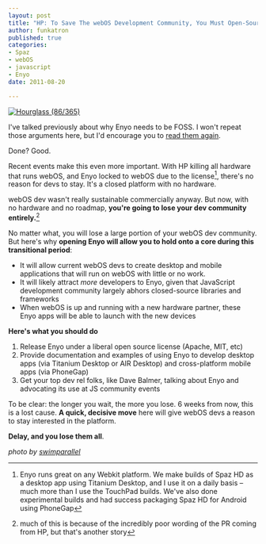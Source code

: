 ```yaml
---
layout: post
title: "HP: To Save The webOS Development Community, You Must Open-Source Enyo Now"
author: funkatron
published: true
categories:
- Spaz
- webOS
- javascript
- Enyo
date: 2011-08-20

---
```


[![Hourglass (86/365)](http://farm4.static.flickr.com/3658/3391592144_2a21d10f53_z.jpg)](http://www.flickr.com/photos/swimparallel/3391592144/ "photo by swimparallel")

I've talked previously about why Enyo needs to be FOSS. I won't repeat those arguments here, but I'd encourage you to [read them again](http://funkatron.com/posts/why-hp-needs-to-make-enyo-open-source-and-cross-platform.html).

Done? Good.

Recent events make this even more important. With HP killing all hardware that runs webOS, and Enyo locked to webOS due to the license[^1], there's no reason for devs to stay. It's a closed platform with no hardware.

webOS dev wasn't really sustainable commercially anyway. But now, with no hardware and no roadmap, **you're going to lose your dev community entirely.**[^2]

No matter what, you will lose a large portion of your webOS dev community. But here's why **opening Enyo will allow you to hold onto a core during this transitional period**:

- It will allow current webOS devs to create desktop and mobile applications that will run on webOS with little or no work.
- It will likely attract *more* developers to Enyo, given that JavaScript development community largely abhors closed-source libraries and frameworks
- When webOS is up and running with a new hardware partner, these Enyo apps will be able to launch with the new devices

**Here's what you should do**

1. Release Enyo under a liberal open source license (Apache, MIT, etc)
2. Provide documentation and examples of using Enyo to develop desktop apps (via Titanium Desktop or AIR Desktop) and cross-platform mobile apps (via PhoneGap)
3. Get your top dev rel folks, like Dave Balmer, talking about Enyo and advocating its use at JS community events

To be clear: the longer you wait, the more you lose. 6 weeks from now, this is a lost cause. **A quick, decisive move** here will give webOS devs a reason to stay interested in the platform.

**Delay, and you lose them all**.

_photo by [swimparallel](http://www.flickr.com/photos/swimparallel)_

[^1]: Enyo runs great on any Webkit platform. We make builds of Spaz HD as a desktop app using Titanium Desktop, and I use it on a daily basis – much more than I use the TouchPad builds. We've also done experimental builds and had success packaging Spaz HD for Android using PhoneGap

[^2]: much of this is because of the incredibly poor wording of the PR coming from HP, but that's another story

